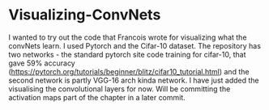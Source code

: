 # Visualizing-ConvNets

I wanted to try out the code that Francois wrote for visualizing what the convNets learn. I used Pytorch and the Cifar-10 dataset.
The repository has two networks - the standard pytorch site code training for cifar-10, that gave 59% accuracy (https://pytorch.org/tutorials/beginner/blitz/cifar10_tutorial.html) and the second network is partly VGG-16 arch kinda network.
I have just added the visualising the convolutional layers for now. Will be committing the activation maps part of the chapter in a later commit.
